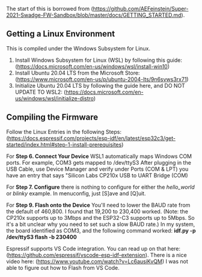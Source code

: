 The start of this is borrowed from (https://github.com/AEFeinstein/Super-2021-Swadge-FW-Sandbox/blob/master/docs/GETTING_STARTED.md).

## Getting a Linux Environment
This is compiled under the Windows Subsystem for Linux.
1. Install Windows Subsystem for Linux (WSL) by following this guide: (https://docs.microsoft.com/en-us/windows/wsl/install-win10)
2. Install Ubuntu 20.04 LTS from the Microsoft Store: (https://www.microsoft.com/en-us/p/ubuntu-2004-lts/9n6svws3rx71)
3. Initialize Ubuntu 20.04 LTS by following the guide here, and DO NOT UPDATE TO WSL2: (https://docs.microsoft.com/en-us/windows/wsl/initialize-distro)

## Compiling the Firmware
Follow the Linux Entries in the following Steps:  (https://docs.espressif.com/projects/esp-idf/en/latest/esp32c3/get-started/index.html#step-1-install-prerequisites)

For **Step 6. Connect Your Device** WSL1 automatically maps Windows COM ports.  For example, COM3 gets mapped to /dev/ttyS3
After plugging in the USB Cable, use Device Manager and verify under Ports (COM & LPT) you have an entry that says "Silicon Labs CP210x USB to UART Bridge (COM<X>)

For **Step 7. Configure** there is nothing to configure for either the *hello_world* or *blinky* example.  In menuconfig, just [S]ave and [Q]uit.

For **Step 9. Flash onto the Device** You'll need to lower the BAUD rate from the default of 460,800.  I found that 19,200 to 230,400 worked.  (Note: the CP210x supports up to 3Mbps and the ESP32-C3 supports up to 5Mbps.  So it's a bit unclear why you need to set such a slow BAUD rate.)
In my system, the board identified as COM3, and the following command worked:  **idf.py -p /dev/ttyS3 flash -b 230400**
  
Espressif supports VS Code integration.  You can read up on that here: (https://github.com/espressif/vscode-esp-idf-extension).  There is a nice video here: (https://www.youtube.com/watch?v=Lc6ausiKvQM)  I was not able to figure out how to Flash from VS Code.
